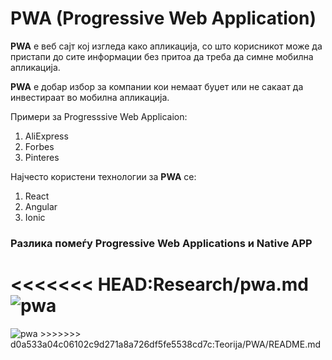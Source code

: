 # PWA (Progressive Web Application)

**PWA** e веб сајт кој изгледа како апликација, со што корисникот
може да пристапи до сите информации без притоа да треба да симне 
мобилна апликација.

**PWA** е добар избор за компании кои немаат буџет или не сакаат да инвестираат во мобилна апликација.

Примери за Progresssive Web Applicaion:
1. AliExpress
2. Forbes
3. Pinteres

Најчесто користени технологии за **PWA**  се:
1. React
2. Angular
3. Ionic 

### Разлика помеѓу Progressive Web Applications и Native APP

<<<<<<< HEAD:Research/pwa.md
<img src="https://miro.medium.com/max/2400/1*m3qE6n7UfdA4BED8lNegKg.png" alt="pwa" />
=======
<img src="https://miro.medium.com/max/2400/1*m3qE6n7UfdA4BED8lNegKg.png" alt="pwa" />
>>>>>>> d0a533a04c06102c9d271a8a726df5fe5538cd7c:Teorija/PWA/README.md
